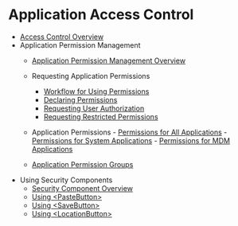 # Application Access Control

- [Access Control Overview](access-token-overview.md)
- Application Permission Management
  - [Application Permission Management Overview](app-permission-mgmt-overview.md)
  - Requesting Application Permissions
    - [Workflow for Using Permissions](determine-application-mode.md)
    - [Declaring Permissions](declare-permissions.md)
    - [Requesting User Authorization](request-user-authorization.md)
    - [Requesting Restricted Permissions](declare-permissions-in-acl.md)

   - Application Permissions
          - [Permissions for All Applications](permissions-for-all.md)
            <!--Del-->
          - [Permissions for System Applications](permissions-for-system-apps.md)
            <!--DelEnd-->
          - [Permissions for MDM Applications](permissions-for-mdm-apps.md)
  - [Application Permission Groups](app-permission-group-list.md)
- Using Security Components
  - [Security Component Overview](security-component-overview.md)
  - [Using \<PasteButton>](pastebutton.md)
  - [Using \<SaveButton>](savebutton.md)
  - [Using \<LocationButton>](locationbutton.md)
